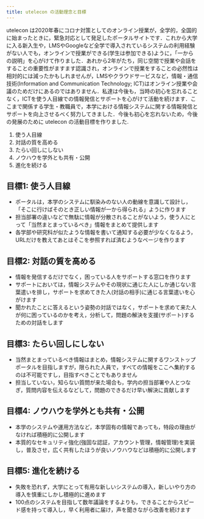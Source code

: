 ```yaml
---
title: utelecon の活動理念と目標
---
```


utelecon は2020年春にコロナ対策としてのオンライン授業が，全学的，全国的に始まったときに，緊急対応として発足したポータルサイトです．これから大学に入る新入生や，LMSやGoogleなど全学で導入されているシステムの利用経験がない人でも，オンラインで授業ができる(学生は参加できる)ように，「一からの説明」を心がけて作りました．あれから2年がたち，同じ空間で授業や会話をすることの重要性がますます認識され，オンラインで授業をすることの必然性は相対的には減ったかもしれませんが，LMSやクラウドサービスなど，情報・通信技術(Information and Communication Technology; ICT)はオンライン授業や会議のためだけにあるのではありません．私達は今後も，当時の初心を忘れることなく，ICTを使う人目線での情報発信とサポートを心がけて活動を続けます．ここまで関係する学生・教職員で，本学における情報システムに関する情報発信とサポートを向上させるべく努力してきました．今後も初心を忘れないため，今後の発展のために utelecon の活動目標を作りました.

1. 使う人目線
2. 対話の質を高める
3. たらい回しにしない
4. ノウハウを学外とも共有・公開
5. 進化を続ける

## 目標1: 使う人目線
 - ポータルは，本学のシステムに馴染みのない人の動線を意識して設計し，「そこに行けばそのとき正しい情報が一から得られる」ように作ります
 - 担当部署の違いなどで無駄に情報が分散されることがないよう，使う人にとって「当然まとまっているべき」情報をまとめて提供します
 - 各学部や研究科が似たような情報を書いて通知する必要が少なくなるよう，URLだけを教えてあとはそこを参照すれば済むようなページを作ります

## 目標2: 対話の質を高める
 - 情報を発信するだけでなく，困っている人をサポートする窓口を作ります
 - サポートにおいては，情報システムやその現状に通じた人にしか通じない言葉遣いを排し，サポートを求めてきた人(対話の相手)に通じる言葉遣いを心がけます
 - 聞かれたことに答えるという姿勢の対話ではなく，サポートを求めて来た人が何に困っているのかを考え，分析して，問題の解決を支援(サポート)するための対話をします

## 目標3: たらい回しにしない
 - 当然まとまっているべき情報はまとめ，情報システムに関するワンストップポータルを目指しますが，限られた人員で，すべての情報をここへ集約するのは不可能ですし，目指すべきことでもありません
 - 担当していない，知らない質問が来た場合も，学内の担当部署や人とつなぎ，質問内容を伝えるなどして，問題のできるだけ早い解決に貢献します

## 目標4: ノウハウを学外とも共有・公開
 - 本学のシステムや運用方法など，本学固有の情報であっても，特段の理由がなければ積極的に公開します
 - 本質的なセキュリティ強化(強固な認証，アカウント管理，情報管理)を実装し，普及させ，広く共有したほうが良いノウハウなどは積極的に公開します

## 目標5: 進化を続ける
 - 失敗を恐れず，大学にとって有用な新しいシステムの導入，新しいやり方の導入を慎重にしかし積極的に進めます
 - 100点のシステムを目指して数年議論をするよりも，できることからスピード感を持って導入し，早く利用者に届け，声を聞きながら改善を続けます

